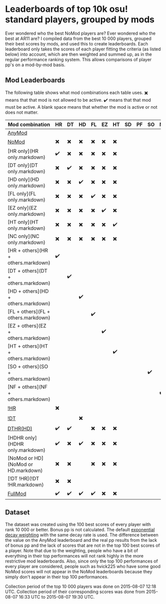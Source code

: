 # Leaderboards of top 10k osu! standard players, grouped by mods
Ever wondered who the best NoMod players are?
Ever wondered who the best at AR11 are?
I compiled data from the best 10 000 players, grouped their best scores by mods, and used this to create leaderboards.
Each leaderboard only takes the scores of each player fitting the criteria (as listed below) into account, which are then weighted and summed up, as in the regular performance ranking system.
This allows comparisons of player pp's on a mod-by-mod basis.

## Mod Leaderboards
The following table shows what mod combinations each table uses.
:heavy_multiplication_x: means that that mod is not allowed to be active.
:heavy_check_mark: means that that mod must be active.
A blank space means that whether the mod is active or not does not matter.

| Mod combination |  HR  |  DT  |  HD  |  FL  |  EZ  |  HT  |  SD  |  PF  |  SO  |  NF  |  NC  |
| --------------- | ---- | ---- | ---- | ---- | ---- | ---- | ---- | ---- | ---- | ---- | ---- |
| [AnyMod](AnyMod.markdown) |  |  |  |  |  |  |  |  |
| [NoMod](NoMod.markdown) | :heavy_multiplication_x: | :heavy_multiplication_x: | :heavy_multiplication_x: | :heavy_multiplication_x: | :heavy_multiplication_x: | :heavy_multiplication_x: |  |  |  |  |  |
| [HR only](HR only.markdown) | :heavy_check_mark: | :heavy_multiplication_x: | :heavy_multiplication_x: | :heavy_multiplication_x: | :heavy_multiplication_x: | :heavy_multiplication_x: |  |  |  |  |  |
| [DT only](DT only.markdown) | :heavy_multiplication_x: | :heavy_check_mark: | :heavy_multiplication_x: | :heavy_multiplication_x: | :heavy_multiplication_x: | :heavy_multiplication_x: |  |  |  |  |  |
| [HD only](HD only.markdown) | :heavy_multiplication_x: | :heavy_multiplication_x: | :heavy_check_mark: | :heavy_multiplication_x: | :heavy_multiplication_x: | :heavy_multiplication_x: |  |  |  |  |  |
| [FL only](FL only.markdown) | :heavy_multiplication_x: | :heavy_multiplication_x: | :heavy_multiplication_x: | :heavy_check_mark: | :heavy_multiplication_x: | :heavy_multiplication_x: |  |  |  |  |  |
| [EZ only](EZ only.markdown) | :heavy_multiplication_x: | :heavy_multiplication_x: | :heavy_multiplication_x: | :heavy_multiplication_x: | :heavy_check_mark: | :heavy_multiplication_x: |  |  |  |  |  |
| [HT only](HT only.markdown) | :heavy_multiplication_x: | :heavy_multiplication_x: | :heavy_multiplication_x: | :heavy_multiplication_x: | :heavy_multiplication_x: | :heavy_check_mark: |  |  |  |  |  |
| [NC only](NC only.markdown) | :heavy_multiplication_x: | :heavy_multiplication_x: | :heavy_multiplication_x: | :heavy_multiplication_x: | :heavy_multiplication_x: | :heavy_multiplication_x: |  |  |  |  | :heavy_check_mark: |
| [HR + others](HR + others.markdown) | :heavy_check_mark: |  |  |  |  |  |  |  |  |  |  |
| [DT + others](DT + others.markdown) |  | :heavy_check_mark: |  |  |  |  |  |  |  |  |  |
| [HD + others](HD + others.markdown) |  |  | :heavy_check_mark: |  |  |  |  |  |  |  |  |
| [FL + others](FL + others.markdown) |  |  |  | :heavy_check_mark: |  |  |  |  |  |  |  |
| [EZ + others](EZ + others.markdown) |  |  |  |  | :heavy_check_mark: |  |  |  |  |  |  |
| [HT + others](HT + others.markdown) |  |  |  |  |  | :heavy_check_mark: |  |  |  |  |  |
| [SO + others](SO + others.markdown) |  |  |  |  |  |  |  |  | :heavy_check_mark: |  |  |
| [NF + others](NF + others.markdown) |  |  |  |  |  |  |  |  |  | :heavy_check_mark: |  |
| [!HR](!HR.markdown) | :heavy_multiplication_x: |  |  |  |  |  |  |  |  |  |  |
| [!DT](!DT.markdown) |  |  | :heavy_multiplication_x: |  |  |  |  |  |  |  |  |
| [DTHR(HD)](DTHR(HD).markdown) | :heavy_check_mark: | :heavy_check_mark: |  | :heavy_multiplication_x: | :heavy_multiplication_x: | :heavy_multiplication_x: |  |  |  |  |  |
| [HDHR only](HDHR only.markdown) | :heavy_check_mark: | :heavy_multiplication_x: | :heavy_check_mark: | :heavy_multiplication_x: | :heavy_multiplication_x: | :heavy_multiplication_x: |  |  |  |  |  |
| [NoMod or HD](NoMod or HD.markdown) | :heavy_multiplication_x: | :heavy_multiplication_x: |  | :heavy_multiplication_x: | :heavy_multiplication_x: | :heavy_multiplication_x: |  |  |  |  |  |
| [!DT !HR](!DT !HR.markdown) | :heavy_multiplication_x: | :heavy_multiplication_x: |  |  |  |  |  |  |  |  |  |
| [FullMod](FullMod.markdown) | :heavy_check_mark: | :heavy_check_mark: | :heavy_check_mark: | :heavy_check_mark: | :heavy_multiplication_x: | :heavy_multiplication_x: |  |  |  |  |  |

## Dataset
The dataset was created using the 100 best scores of every player with rank 10 000 or better.
Bonus pp is not calculated.
The default [exponential decay weighting](https://osu.ppy.sh/wiki/Performance_Points#Weightage_system) with the same decay rate is used.
The difference between the value on the AnyMod leaderboard and the real pp results from the lack of bonus pp and the lack of scores that are not in the top 100 best scores of a player.
Note that due to the weighting, people who have a bit of everything in their top performances will not rank highly in the more restrictive mod leaderboards.
Also, since only the top 100 performances of every player are considered, people such as hvick225 who have some good NoMod scores will not appear in the NoMod leaderboards because they simply don't appear in their top 100 performances.

Collection period of the top 10 000 players was done on 2015-08-07 12:18 UTC.
Collection period of their corresponding scores was done from 2015-08-07 16:33 UTC to 2015-08-07 19:30 UTC.

